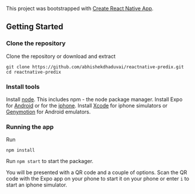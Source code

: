 This project was bootstrapped with [Create React Native App](https://github.com/react-community/create-react-native-app).

## Getting Started

### Clone the repository

Clone the repository or download and extract
```
git clone https://github.com/abhishekdhaduvai/reactnative-predix.git
cd reactnative-predix
```

### Install tools

Install [node](https://nodejs.org/en/). This includes npm - the node package manager.
Install Expo for [Android](https://play.google.com/store/apps/details?id=host.exp.exponent&hl=en) or for the [iphone](https://itunes.apple.com/us/app/expo-client/id982107779?mt=8).
Install [Xcode](https://itunes.apple.com/us/app/xcode/id497799835?mt=12) for iphone simulators or [Genymotion](https://www.genymotion.com/) for Android emulators.


### Running the app
Run 
```
npm install
```
Run ```npm start``` to start the packager. 

You will be presented with a QR code and a couple of options. Scan the QR code with the Expo app on your phone to start it on your phone or enter ```i``` to start an iphone simulator.
